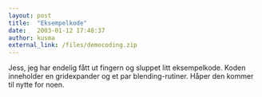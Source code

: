 ```yaml
---
layout: post
title:  "Eksempelkode"
date:   2003-01-12 17:48:37
author: kusma
external_link: /files/democoding.zip
---
```

Jess, jeg har endelig fått ut fingern og sluppet litt eksempelkode.
Koden inneholder en gridexpander og et par blending-rutiner. Håper den
kommer til nytte for noen.

